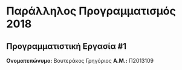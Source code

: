 # Παράλληλος Προγραμματισμός 2018
## Προγραμματιστική Εργασία #1

**Ονοματεπώνυμο:** Βουτεράκος Γρηγόριος
**Α.Μ.:** Π2013109


